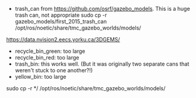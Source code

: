 


- trash_can from https://github.com/osrf/gazebo_models. This is a huge trash can, not appropriate
sudo cp -r gazebo_models/first_2015_trash_can /opt/ros/noetic/share/tmc_gazebo_worlds/models/


https://data.nvision2.eecs.yorku.ca/3DGEMS/
- recycle_bin_green: too large
- recycle_bin_red: too large
- trash_bin: this works well. (But it was originally two separate cans that weren't stuck to one another?!)
- yellow_bin: too large

sudo cp -r */  /opt/ros/noetic/share/tmc_gazebo_worlds/models/